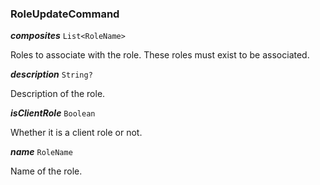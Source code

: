 

### RoleUpdateCommand





  
<article>

***composites*** `List<RoleName>` 

Roles to associate with the role. These roles must exist to be associated.

</article>
<article>

***description*** `String?` 

Description of the role.

</article>
<article>

***isClientRole*** `Boolean` 

Whether it is a client role or not.

</article>
<article>

***name*** `RoleName` 

Name of the role.

</article>

